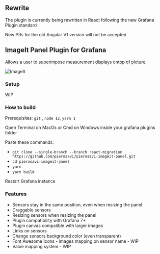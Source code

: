 ## Rewrite

The plugin is currently being rewritten in React following the new Grafana Plugin standard

New PRs for the old Angular V1 version will not be accepted

## ImageIt Panel Plugin for Grafana

Allows a user to superimpose measurement displays ontop of picture.

![ImageIt](https://raw.githubusercontent.com/pierosavi/pierosavi-imageit-panel/master/src/img/imageit_example.png?raw=true) 

### Setup

WIP

### How to build

Prerequisites: `git` , `node 12`, `yarn 1`

Open Terminal on MacOs or Cmd on Windows inside your grafana plugins folder

Paste these commands:
* `git clone --single-branch --branch react-migration https://github.com/pierosavi/pierosavi-imageit-panel.git`
* `cd pierosavi-imageit-panel`
* `yarn`
* `yarn build`

Restart Grafana instance

### Features

* Sensors stay in the same position, even when resizing the panel
* Draggable sensors
* Resizing sensors when resizing the panel
* Plugin compatibility with Grafana 7+
* Plugin canvas compatible with larger images
* Links on sensors
* Change sensors background color (even transparent)
* Font Awesome Icons - Images mapping on sensor name - WIP
* Value mapping system - WIP
